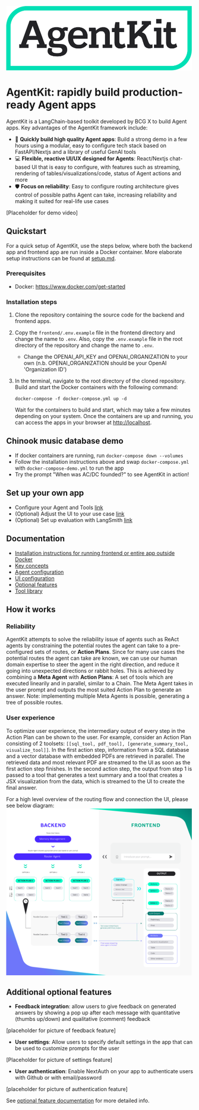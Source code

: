 <img src="static/agentkit_logo_color.png" alt="AgentKit logo" style="width:500px;"/>


# AgentKit: rapidly build production-ready Agent apps
AgentKit is a LangChain-based toolkit developed by BCG X to build Agent apps. Key advantages of the AgentKit framework include:
- 🚀 **Quickly build high quality Agent apps**: Build a strong demo in a few hours using a modular, easy to configure tech stack based on FastAPI/Nextjs and a library of useful GenAI tools
- 💻 **Flexible, reactive UI/UX designed for Agents**: React/Nextjs chat-based UI that is easy to configure, with features such as streaming, rendering of tables/visualizations/code, status of Agent actions and more
- 🛡️ **Focus on reliability**: Easy to configure routing architecture gives control of possible paths Agent can take, increasing reliability and making it suited for real-life use cases

[Placeholder for demo video]

## Quickstart
For a quick setup of AgentKit, use the steps below, where both the backend app and frontend app are run inside a Docker container. More elaborate setup instructions can be found at [setup.md](docs/setup.md).

### Prerequisites
- Docker: https://www.docker.com/get-started

### Installation steps
1. Clone the repository containing the source code for the backend and frontend apps.

2. Copy the `frontend/.env.example` file in the frontend directory and change the name to `.env`. Also, copy the `.env.example` file in the root directory of the repository and change the name to `.env`.
   - Change the OPENAI_API_KEY and OPENAI_ORGANIZATION to your own (n.b. OPENAI_ORGANIZATION should be your OpenAI 'Organization ID')

3. In the terminal, navigate to the root directory of the cloned repository. Build and start the Docker containers with the following command:
   ```
   docker-compose -f docker-compose.yml up -d
   ```
   Wait for the containers to build and start, which may take a few minutes depending on your system. Once the containers are up and running, you can access the apps in your browser at [http://localhost](http://localhost/).

## Chinook music database demo
- If docker containers are running, run `docker-compose down --volumes`
- Follow the installation instructions above and swap `docker-compose.yml` with `docker-compose-demo.yml` to run the app
- Try the prompt "When was AC/DC founded?" to see AgentKit in action!

## Set up your own app
- Configure your Agent and Tools [link](docs/configure_agent_and_tools.md)
- (Optional) Adjust the UI to your use case [link](docs/configure_ui.md)
- (Optional) Set up evaluation with LangSmith [link](docs/evaluation.md)

## Documentation
- [Installation instructions for running frontend or entire app outside Docker](docs/setup_development.md)
- [Key concepts](docs/key_concepts.md)
- [Agent configuration](docs/configure_agent.md)
- [UI configuration](docs/configure_ui.md)
- [Optional features](docs/optional_features.md)
- [Tool library](docs/tool_library.md)

## How it works

### Reliability
AgentKit attempts to solve the reliability issue of agents such as ReAct agents by constraining the potential routes the agent can take to a pre-configured sets of routes, or **Action Plans**. Since for many use cases the potential routes the agent can take are known, we can use our human domain expertise to steer the agent in the right direction, and reduce it going into unexpected directions or rabbit holes. This is achieved by combining a **Meta Agent** with **Action Plans**: A set of tools which are executed linearily and in parallel, similar to a Chain. The Meta Agent takes in the user prompt and outputs the most suited Action Plan to generate an answer. Note: implementing multiple Meta Agents is possible, generating a tree of possible routes.

### User experience
To optimize user experience, the intermediary output of every step in the Action Plan can be shown to the user. For example, consider an Action Plan consisting of 2 toolsets: `[[sql_tool, pdf_tool], [generate_summary_tool, visualize_tool]]`. In the first action step, information from a SQL database and a vector database with embedded PDFs are retrieved in parallel. The retrieved data and most relevant PDF are streamed to the UI as soon as the first action step finishes. In the second action step, the output from step 1 is passed to a tool that generates a text summary and a tool that creates a JSX visualization from the data, which is streamed to the UI to create the final answer.

For a high level overview of the routing flow and connection the UI, please see below diagram:
<img src="static/agentkit_flow_diagram.png" alt="AgentKit framework" style="width:500px;"/>

## Additional optional features

- **Feedback integration**: allow users to give feedback on generated answers by showing a pop up after each message with quantitative (thumbs up/down) and qualitative (comment) feedback

[placeholder for picture of feedback feature]

- **User settings**: Allow users to specify default settings in the app that can be used to customize prompts for the user

[Placeholder for picture of settings feature]

- **User authentication**: Enable NextAuth on your app to authenticate users with Github or with email/password

[placeholder for picture of authentication feature]

See [optional feature documentation](docs/optional_features.md) for more detailed info.
